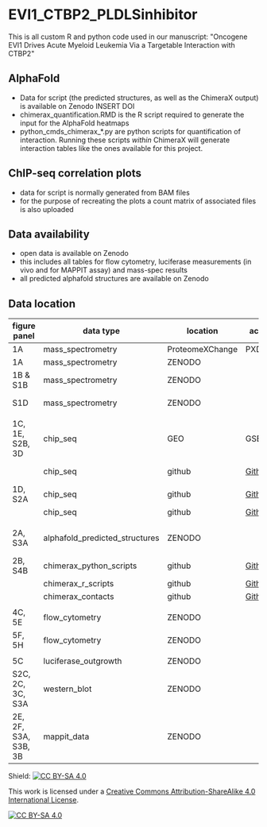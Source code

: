 # EVI1_CTBP2_PLDLSinhibitor

This is all custom R and python code used in our manuscript:
"Oncogene EVI1 Drives Acute Myeloid Leukemia Via a Targetable Interaction with CTBP2"

## AlphaFold

* Data for script (the predicted structures, as well as the ChimeraX output) is available on Zenodo INSERT DOI
* chimerax_quantification.RMD is the R script required to generate the input for the AlphaFold heatmaps
* python_cmds_chimerax_*.py are python scripts for quantification of interaction. Running these scripts *within* ChimeraX will generate interaction tables like the ones available for this project. 

## ChIP-seq correlation plots
* data for script is normally generated from BAM files
* for the purpose of recreating the plots a count matrix of associated files is also uploaded

## Data availability
* open data is available on Zenodo
* this includes all tables for flow cytometry, luciferase measurements (in vivo and for MAPPIT assay) and mass-spec results
* all predicted alphafold structures are available on Zenodo

## Data location

| figure panel         | data type                      | location                                                                   | accession                                                                  | name_supplementary_data                                                                      | data format                              |
| -------------------- | ------------------------------ | -------------------------------------------------------------------------- | -------------------------------------------------------------------------- | -------------------------------------------------------------------------------------------- | ---------------------------------------- |
| 1A                   | mass_spectrometry              | ProteomeXChange                                                            | PXD043333                                                                  | MassSpec_MUTZ3_EVI1vsIgG.txt                                                                 | text                                     |
| 1A                   | mass_spectrometry              | ZENODO                                                                     |                                                                            | MassSpec_MUTZ3_EVI1vsIgG.txt                                                                 | text                                     |
| 1B & S1B             | mass_spectrometry              | ZENODO                                                                     |                                                                            | MassSpec_MUTZ3_EVI1vsIgG_Clusters.txt                                                        | text                                     |
| S1D                  | mass_spectrometry              | ZENODO                                                                     |                                                                            | MassSpec_NFS78_BiotagvsNoBiotag.txt; MassSpec_NFS78_BiotagvsNoBiotag_designTable.xlsx        | text & xlsx                              |
|                      |                                |                                                                            |                                                                            |                                                                                              |                                          |
| 1C, 1E, S2B, 3D      | chip_seq                       | GEO                                                                        | GSE236010                                                                  | Raw FASTQ files and BIGWIG                                                                   | various                                  |
|                      | chip_seq                       | github                                                                     | [Github repo](https://github.com/dorienpastoors/EVI1_CTBP2_PLDLSinhibitor) | chipseq-corrplots/CTBP_Mutz3_peaks.narrowPeak; chipseq-corrplots/EVI1_Mutz3_peaks.narrowPeak | narrowPeak                               |
| 1D, S2A              | chip_seq                       | github                                                                     | [Github repo](https://github.com/dorienpastoors/EVI1_CTBP2_PLDLSinhibitor) | chipseq-corrplots/counts_CTBP2peaks.txt;chipseq-corrplots/counts_EVI1peaks.txt               | text                                     |
|                      | chip_seq             | github                         | [Github repo](https://github.com/dorienpastoors/EVI1_CTBP2_PLDLSinhibitor) | chipseq-corrplots/heatmaps_corr.RMD                                        | .RMD                                                                                         |
|                       |                                |                                                                            |                                                                            |                                                                                              |                                          |
| 2A, S3A              | alphafold_predicted_structures | ZENODO                                                                     |                                                                            | AlphaFold_Predictions.zip                                                                    | zipped_folder [pdb, txt and fasta files] |
| 2B, S4B              | chimerax_python_scripts        | github                                                                     | [Github repo](https://github.com/dorienpastoors/EVI1_CTBP2_PLDLSinhibitor) | alphafold_quantResidues/AlphaFold_python_cmds_chimerax_\*.py                                 | .py script                               |
|                      |chimerax_r_scripts   | github                         | [Github repo](https://github.com/dorienpastoors/EVI1_CTBP2_PLDLSinhibitor) | alphafold_quantResidues/alphafold_quant_int_res_gitversion.rmd             | .RMD                                                                                         |
|                      | chimerax_contacts    | github                         | [Github repo](https://github.com/dorienpastoors/EVI1_CTBP2_PLDLSinhibitor) | alphafold_quantResidues/chimerax_contacts_\*.txt                           | text                                                                                         |
|                      |                                |                                                                            |                                                                            |                                                                                              |                                          |
| 4C, 5E               | flow_cytometry                 | ZENODO                                                                     |                                                                            | FlowCytometry_Gating.pdf                                                                     | PDF                                      |
| 5F, 5H               | flow_cytometry                 | ZENODO                                                                     |                                                                            | FlowCytometry_SB1690_MixExperiments_FrequencyTables.xlsx                                     | xlsx                                     |
|                      |                                |                                                                            |                                                                            |                                                                                              |                                          |
| 5C                   | luciferase_outgrowth           | ZENODO                                                                     |                                                                            | LuciferaseSize_MUTZ3_ScaffoldMice.xlsx                                                       | .xlsx                                    |
| S2C, 2C, 3C, S3A     | western_blot                   | ZENODO                                                                     |                                                                            | full uncropped western blots                                                                 | PDF                                      |
| 2E, 2F, S3A, S3B, 3B | mappit_data                    | ZENODO                                                                     |                                                                            | mappit.zip                                                                                   | zipped folder [.pfzx & .xlsx]            |

Shield: [![CC BY-SA 4.0][cc-by-sa-shield]][cc-by-sa]

This work is licensed under a
[Creative Commons Attribution-ShareAlike 4.0 International License][cc-by-sa].

[![CC BY-SA 4.0][cc-by-sa-image]][cc-by-sa]

[cc-by-sa]: http://creativecommons.org/licenses/by-sa/4.0/
[cc-by-sa-image]: https://licensebuttons.net/l/by-sa/4.0/88x31.png
[cc-by-sa-shield]: https://img.shields.io/badge/License-CC%20BY--SA%204.0-lightgrey.svg
